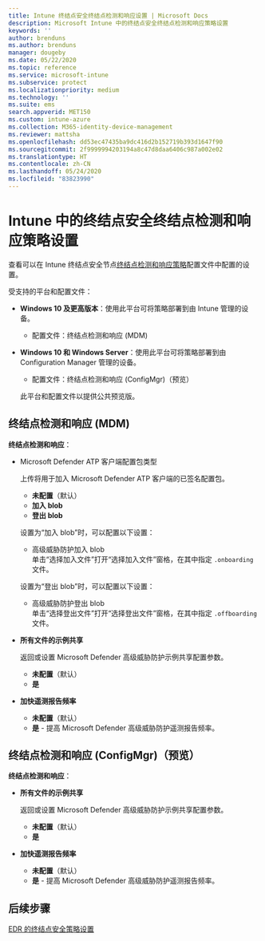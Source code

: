 ```yaml
---
title: Intune 终结点安全终结点检测和响应设置 | Microsoft Docs
description: Microsoft Intune 中的终结点安全终结点检测和响应策略设置
keywords: ''
author: brenduns
ms.author: brenduns
manager: dougeby
ms.date: 05/22/2020
ms.topic: reference
ms.service: microsoft-intune
ms.subservice: protect
ms.localizationpriority: medium
ms.technology: ''
ms.suite: ems
search.appverid: MET150
ms.custom: intune-azure
ms.collection: M365-identity-device-management
ms.reviewer: mattsha
ms.openlocfilehash: dd53ec47435ba9dc416d2b152719b393d1647f90
ms.sourcegitcommit: 2f9999994203194a8c47d8daa6406c987a002e02
ms.translationtype: HT
ms.contentlocale: zh-CN
ms.lasthandoff: 05/24/2020
ms.locfileid: "83823990"
---
```

# <a name="endpoint-detection-and-response-policy-settings-for-endpoint-security-in-intune"></a>Intune 中的终结点安全终结点检测和响应策略设置

查看可以在 Intune 终结点安全节点[终结点检测和响应策略](../protect/endpoint-security-edr-policy.md)配置文件中配置的设置。

受支持的平台和配置文件：

- **Windows 10 及更高版本**：使用此平台可将策略部署到由 Intune 管理的设备。
  - 配置文件：终结点检测和响应 (MDM)

- **Windows 10 和 Windows Server**：使用此平台可将策略部署到由 Configuration Manager 管理的设备。
  - 配置文件：终结点检测和响应 (ConfigMgr)（预览）
  
  此平台和配置文件以提供公共预览版。

## <a name="endpoint-detection-and-response-mdm"></a>终结点检测和响应 (MDM)

**终结点检测和响应**：

- Microsoft Defender ATP 客户端配置包类型

  上传将用于加入 Microsoft Defender ATP 客户端的已签名配置包。

  - **未配置**（默认）
  - **加入 blob**  
  - **登出 blob**  

  设置为“加入 blob”时，可以配置以下设置：

  - 高级威胁防护加入 blob  
    单击“选择加入文件”打开“选择加入文件”窗格，在其中指定 `.onboarding` 文件。

  设置为“登出 blob”时，可以配置以下设置：
  
  - 高级威胁防护登出 blob  
     单击“选择登出文件”打开“选择登出文件”窗格，在其中指定 `.offboarding` 文件。

- **所有文件的示例共享**  

  返回或设置 Microsoft Defender 高级威胁防护示例共享配置参数。  
  - **未配置**（默认）
  - **是**

- **加快遥测报告频率**

  - **未配置**（默认）
  - **是** - 提高 Microsoft Defender 高级威胁防护遥测报告频率。

## <a name="endpoint-detection-and-response-configmgr-preview"></a>终结点检测和响应 (ConfigMgr)（预览）

**终结点检测和响应**：

- **所有文件的示例共享**  

  返回或设置 Microsoft Defender 高级威胁防护示例共享配置参数。  
  - **未配置**（默认）
  - **是**

- **加快遥测报告频率**

  - **未配置**（默认）
  - **是** - 提高 Microsoft Defender 高级威胁防护遥测报告频率。

## <a name="next-steps"></a>后续步骤

[EDR 的终结点安全策略设置](../protect/endpoint-security-edr-policy.md)
